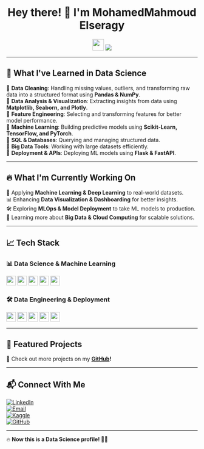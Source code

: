 <h1 align="center">Hey there! 👋 I'm MohamedMahmoud Elseragy</h1>

<p align="center">
  <img src="https://media.giphy.com/media/hvRJCLFzcasrR4ia7z/giphy.gif" width="30px">
  <img src="https://readme-typing-svg.herokuapp.com?font=Fira+Code&size=22&pause=1000&color=F7B93E&center=true&vCenter=true&width=500&lines=Data+Science+%7C+Machine+Learning+%7C+Big+Data;Turning+Raw+Data+Into+Actionable+Insights" />
</p>

---

## 🧠 What I've Learned in Data Science  

🔹 **Data Cleaning**: Handling missing values, outliers, and transforming raw data into a structured format using **Pandas & NumPy**.  
🔹 **Data Analysis & Visualization**: Extracting insights from data using **Matplotlib, Seaborn, and Plotly**.  
🔹 **Feature Engineering**: Selecting and transforming features for better model performance.  
🔹 **Machine Learning**: Building predictive models using **Scikit-Learn, TensorFlow, and PyTorch**.  
🔹 **SQL & Databases**: Querying and managing structured data.  
🔹 **Big Data Tools**: Working with large datasets efficiently.  
🔹 **Deployment & APIs**: Deploying ML models using **Flask & FastAPI**.  

---

## 🔥 What I'm Currently Working On  

🚀 Applying **Machine Learning & Deep Learning** to real-world datasets.  
📊 Enhancing **Data Visualization & Dashboarding** for better insights.  
🛠️ Exploring **MLOps & Model Deployment** to take ML models to production.  
📡 Learning more about **Big Data & Cloud Computing** for scalable solutions.  

---

## 📈 Tech Stack  

### 📊 Data Science & Machine Learning  
<img src="https://img.shields.io/badge/Pandas-150458?logo=pandas&logoColor=white&style=for-the-badge" height="25" />
<img src="https://img.shields.io/badge/NumPy-013243?logo=numpy&logoColor=white&style=for-the-badge" height="25" />
<img src="https://img.shields.io/badge/Scikit--learn-F7931E?logo=scikit-learn&logoColor=white&style=for-the-badge" height="25" />
<img src="https://img.shields.io/badge/TensorFlow-FF6F00?logo=tensorflow&logoColor=white&style=for-the-badge" height="25" />
<img src="https://img.shields.io/badge/PyTorch-EE4C2C?logo=pytorch&logoColor=white&style=for-the-badge" height="25" />

### 🛠️ Data Engineering & Deployment  
<img src="https://img.shields.io/badge/PostgreSQL-336791?logo=postgresql&logoColor=white&style=for-the-badge" height="25" />
<img src="https://img.shields.io/badge/MySQL-4479A1?logo=mysql&logoColor=white&style=for-the-badge" height="25" />
<img src="https://img.shields.io/badge/Flask-000000?logo=flask&logoColor=white&style=for-the-badge" height="25" />
<img src="https://img.shields.io/badge/FastAPI-009688?logo=fastapi&logoColor=white&style=for-the-badge" height="25" />
<img src="https://img.shields.io/badge/Docker-2496ED?logo=docker&logoColor=white&style=for-the-badge" height="25" />

---

## 🌟 Featured Projects  


🔗 Check out more projects on my **[GitHub](https://github.com/YOUR_GITHUB_USERNAME?tab=repositories)!**  

---

## 📬 Connect With Me  

[![LinkedIn](https://img.shields.io/badge/LinkedIn-0A66C2?style=for-the-badge&logo=linkedin&logoColor=white)](https://linkedin.com/in/YOUR_LINKEDIN)  
[![Email](https://img.shields.io/badge/Email-D14836?style=for-the-badge&logo=gmail&logoColor=white)](mailto:YOUR_EMAIL)  
[![Kaggle](https://img.shields.io/badge/Kaggle-20BEFF?style=for-the-badge&logo=kaggle&logoColor=white)](https://www.kaggle.com/YOUR_KAGGLE)  
[![GitHub](https://img.shields.io/github/followers/YOUR_GITHUB_USERNAME?label=Follow&style=social)](https://github.com/YOUR_GITHUB_USERNAME)  

---

🔥 **Now this is a Data Science profile! 🚀💡**  
